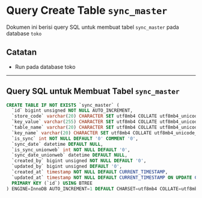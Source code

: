 # Query Create Table `sync_master`
Dokumen ini berisi query SQL untuk membuat tabel `sync_master` pada database `toko`

## Catatan

- Run pada database toko

---

## Query SQL untuk Membuat Tabel `sync_master`

```sql
CREATE TABLE IF NOT EXISTS `sync_master` (
  `id` bigint unsigned NOT NULL AUTO_INCREMENT,
  `store_code` varchar(20) CHARACTER SET utf8mb4 COLLATE utf8mb4_unicode_ci NOT NULL,
  `key_value` varchar(255) CHARACTER SET utf8mb4 COLLATE utf8mb4_unicode_ci DEFAULT NULL,
  `table_name` varchar(20) CHARACTER SET utf8mb4 COLLATE utf8mb4_unicode_ci DEFAULT NULL,
  `key_name` varchar(20) CHARACTER SET utf8mb4 COLLATE utf8mb4_unicode_ci DEFAULT NULL,
  `is_sync` int NOT NULL DEFAULT '0' COMMENT '0',
  `sync_date` datetime DEFAULT NULL,
  `is_sync_unionweb` int NOT NULL DEFAULT '0',
  `sync_date_unionweb` datetime DEFAULT NULL,
  `created_by` bigint unsigned NOT NULL DEFAULT '0',
  `updated_by` bigint unsigned DEFAULT '0',
  `created_at` timestamp NOT NULL DEFAULT CURRENT_TIMESTAMP,
  `updated_at` timestamp NOT NULL DEFAULT CURRENT_TIMESTAMP ON UPDATE CURRENT_TIMESTAMP,
  PRIMARY KEY (`id`) USING BTREE
) ENGINE=InnoDB AUTO_INCREMENT=1 DEFAULT CHARSET=utf8mb4 COLLATE=utf8mb4_unicode_ci ROW_FORMAT=DYNAMIC;
